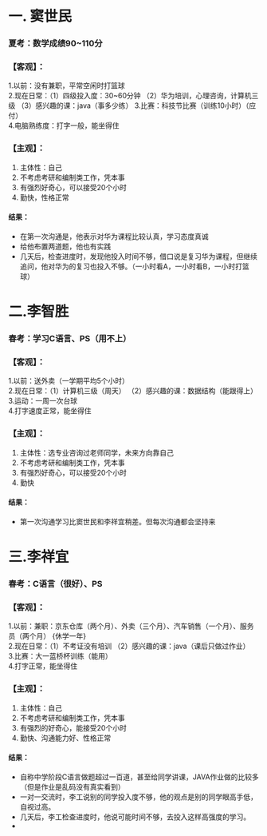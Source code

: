 # 一. 窦世民
### 夏考：数学成绩90~110分
### 【客观】：
 1.以前：没有兼职，平常空闲时打篮球  
 2.现在日常：（1）四级投入度：30~60分钟 （2）华为培训，心理咨询，计算机三级 （3）感兴趣的课：java（事多少练）
 3.比赛：科技节比赛（训练10小时）（应付）  
 4.电脑熟练度：打字一般，能坐得住
### 【主观】：
 1. 主体性：自己  
 2. 不考虑考研和编制类工作，凭本事  
 3. 有强烈好奇心，可以接受20个小时  
 4. 勤快，性格正常
#### 结果：
* 在第一次沟通是，他表示对华为课程比较认真，学习态度真诚
* 给他布置两道题，他也有实践
* 几天后，检查进度时，发现他投入时间不够，借口说是复习华为课程，但继续追问，他对华为的复习也投入不够。（一小时看A，一小时看B，一小时打篮球）


 
# 二.李智胜
### 春考：学习C语言、PS（用不上）
### 【客观】：
1.以前：送外卖（一学期平均5个小时）    
2.现在日常：（1）计算机三级（周天） （2）感兴趣的课：数据结构（能跟得上）  
3.运动：一周一次台球  
4.打字速度正常，能坐得住    
### 【主观】：
1. 主体性：选专业咨询过老师同学，未来方向靠自己  
2. 不考虑考研和编制类工作，凭本事   
3. 有强烈好奇心，可以接受20个小时  
4. 勤快  
#### 结果：
* 第一次沟通学习比窦世民和李祥宜稍差。但每次沟通都会坚持来


# 三.李祥宜
### 春考：C语言（很好）、PS
### 【客观】：
1.以前：兼职：京东仓库（两个月）、外卖（三个月）、汽车销售（一个月）、服务员（两个月） {休学一年}    
2.现在日常：（1）不考证没有培训  （2）感兴趣的课：java（课后只做过作业）   
3.比赛：大一蓝桥杯训练（能用）  
4.打字正常，能坐得住
### 【主观】：
1. 主体性：自己  
2. 不考虑考研和编制类工作，凭本事  
3. 有强烈的好奇心，能接受20个小时  
4. 勤快、沟通能力好、性格正常
#### 结果：
* 自称中学阶段C语言做题超过一百道，甚至给同学讲课，JAVA作业做的比较多（但是作业是乱码没有真实看到）
* 一对一交流时，李工说别的同学投入度不够，他的观点是别的同学眼高手低，自视过高。
* 几天后，李工检查进度时，他说可能时间不够，去投入这样高强度的学习。
* 




